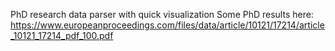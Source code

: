 PhD research data parser with quick visualization
Some PhD results here:
https://www.europeanproceedings.com/files/data/article/10121/17214/article_10121_17214_pdf_100.pdf
